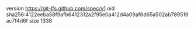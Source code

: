 version https://git-lfs.github.com/spec/v1
oid sha256:4122eeba58f9afb6412312a2f95e0a412d4a09af6d65a502ab789519ac7f4d6f
size 1338
